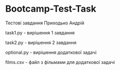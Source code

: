 # Bootcamp-Test-Task
Тестові завдання Приходько Андрій 

task1.py - вирішення 1 завдання

task2.py - вирішення 2 завдання

optional.py - вирішення додаткової задачі

films.csv - файл з фільмами для додаткової задачі
